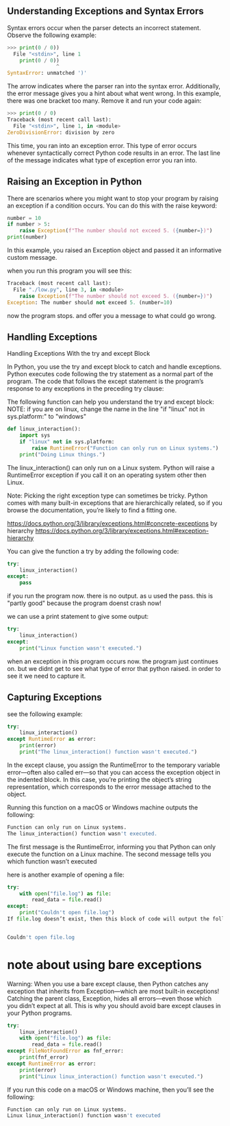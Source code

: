 ## Understanding Exceptions and Syntax Errors

Syntax errors occur when the parser detects an incorrect statement. Observe the following example:

```python
>>> print(0 / 0))
  File "<stdin>", line 1
    print(0 / 0))
                ^
SyntaxError: unmatched ')'
```

The arrow indicates where the parser ran into the syntax error. Additionally, 
the error message gives you a hint about what went wrong. 
In this example, there was one bracket too many. Remove it and run your code again:

```python
>>> print(0 / 0)
Traceback (most recent call last):
  File "<stdin>", line 1, in <module>
ZeroDivisionError: division by zero
```

This time, you ran into an exception error. 
This type of error occurs whenever syntactically correct Python code results in an error.
The last line of the message indicates what type of exception error you ran into.


## Raising an Exception in Python
There are scenarios where you might want to stop your program by raising an exception if a condition occurs. 
You can do this with the raise keyword:

```python
number = 10
if number > 5:
    raise Exception(f"The number should not exceed 5. ({number=})")
print(number)
```

In this example, you raised an Exception object and passed it an informative custom message. 

when you run this program you will see this:

```python
Traceback (most recent call last):
  File "./low.py", line 3, in <module>
    raise Exception(f"The number should not exceed 5. ({number=})")
Exception: The number should not exceed 5. (number=10)
```

now the program stops. and offer you a message to what could go wrong.


## Handling Exceptions

Handling Exceptions With the try and except Block

In Python, you use the try and except block to catch and handle exceptions. 
Python executes code following the try statement as a normal part of the program.
The code that follows the except statement is the program’s response to any exceptions in the preceding try clause:


The following function can help you understand the try and except block:
NOTE: if you are on linux, change the name in the line "if "linux" not in sys.platform:" to "windows"

```python
def linux_interaction():
    import sys
    if "linux" not in sys.platform:
        raise RuntimeError("Function can only run on Linux systems.")
    print("Doing Linux things.")
```

The linux_interaction() can only run on a Linux system. 
Python will raise a RuntimeError exception if you call it on an operating system other then Linux.    


Note: Picking the right exception type can sometimes be tricky. 
Python comes with many built-in exceptions that are hierarchically related, 
so if you browse the documentation, you’re likely to find a fitting one.

https://docs.python.org/3/library/exceptions.html#concrete-exceptions
by hierarchy
https://docs.python.org/3/library/exceptions.html#exception-hierarchy



You can give the function a try by adding the following code:

```python
try:
    linux_interaction()
except:
    pass
```
if you run the program now. there is no output. as u used the pass.
this is "partly good" because the program doenst crash now!

we can use a print statement to give some output:

```python
try:
    linux_interaction()
except:
    print("Linux function wasn't executed.")
```

when an exception in this program occurs now. the program just continues on.
but we didnt get to see what type of error that python raised.
in order to see it we need to capture it.

## Capturing Exceptions
see the following example:

```python
try:
    linux_interaction()
except RuntimeError as error:
    print(error)
    print("The linux_interaction() function wasn't executed.")
```

In the except clause, 
you assign the RuntimeError to the temporary variable error—often also called err—so that you can access the exception 
object in the indented block. In this case, you’re printing the object’s string representation, 
which corresponds to the error message attached to the object.

Running this function on a macOS or Windows machine outputs the following:

```python
Function can only run on Linux systems.
The linux_interaction() function wasn't executed.
```

The first message is the RuntimeError, informing you that Python can only execute the function on a Linux machine. 
The second message tells you which function wasn’t executed

here is another example of opening a file:

```python
try:
    with open("file.log") as file:
        read_data = file.read()
except:
    print("Couldn't open file.log")
If file.log doesn’t exist, then this block of code will output the following:


Couldn't open file.log
```

# note about using bare exceptions

Warning: When you use a bare except clause, 
then Python catches any exception that inherits from Exception—which are most built-in exceptions! 
Catching the parent class, Exception, hides all errors—even those which you didn’t expect at all. 
This is why you should avoid bare except clauses in your Python programs.


```python
try:
    linux_interaction()
    with open("file.log") as file:
        read_data = file.read()
except FileNotFoundError as fnf_error:
    print(fnf_error)
except RuntimeError as error:
    print(error)
    print("Linux linux_interaction() function wasn't executed.")
```

If you run this code on a macOS or Windows machine, then you’ll see the following:

```python
Function can only run on Linux systems.
Linux linux_interaction() function wasn't executed
```

